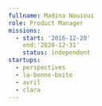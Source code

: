 ```yaml
---
fullname: Madina Nouioui
role: Product Manager  
missions:
  - start: '2016-12-20'
    end:'2020-12-31'
    status: independent
startups:
  - perspectives
  - la-bonne-boite
  - avril 
  - clara
---
```

